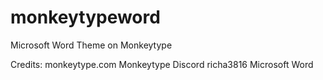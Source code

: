 # monkeytypeword
Microsoft Word Theme on Monkeytype

Credits:
monkeytype.com
Monkeytype Discord
richa3816
Microsoft Word